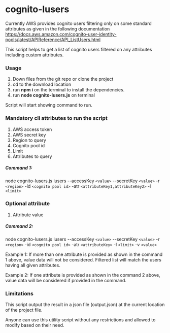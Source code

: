 # cognito-lusers

Currently AWS provides cognito users filtering only on some standard attributes as given in the following documentation
https://docs.aws.amazon.com/cognito-user-identity-pools/latest/APIReference/API_ListUsers.html

This script helps to get a list of cognito users filtered on any attributes including custom attributes. 

### Usage
1. Down files from the git repo or clone the project
2. cd to the download location
3. run **npm i** on the terminal to install the dependencies.
4. run **node cognito-lusers.js** on terminal

Script will start showing command to run. 

### Mandatory cli attributes to run the script
1) AWS access token
2) AWS secret key
3) Region to query
4) Cognito pool id
5) Limit
6) Attributes to query

##### Command 1: 
node cognito-lusers.js lusers --accessKey `<value>` --secretKey `<value>` -r `<region>` -id `<cognito pool id>` -atr `<attributeKey1,attributeKey2>` -l `<limit>`

### Optional attribute
1) Attribute value

##### Command 2: 
node cognito-lusers.js lusers --accessKey `<value>` --secretKey `<value>` -r `<region>` -id `<cognito pool id>` -atr `<attributeKey>` -l `<limit>` -v `<value>`

Example 1:
If more than one attribute is provided as shown in the command 1 above, value data will not be considered. Filtered list will match the users having all given attributes.

Example 2:
If one attribute is provided as shown in the command 2 above, value data will be considered if provided in the command.

### Limitations
This script output the result in a json file (output.json) at the current location of the project file.

Anyone can use this utility script without any restrictions and allowed to modify based on their need.
